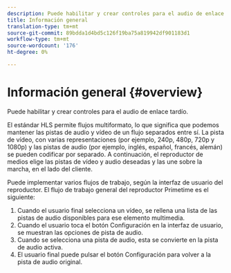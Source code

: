 ```yaml
---
description: Puede habilitar y crear controles para el audio de enlace tardío.
title: Información general
translation-type: tm+mt
source-git-commit: 89bdda1d4bd5c126f19ba75a819942df901183d1
workflow-type: tm+mt
source-wordcount: '176'
ht-degree: 0%

---
```



# Información general {#overview}

Puede habilitar y crear controles para el audio de enlace tardío.

El estándar HLS permite flujos multiformato, lo que significa que podemos mantener las pistas de audio y vídeo de un flujo separados entre sí. La pista de vídeo, con varias representaciones (por ejemplo, 240p, 480p, 720p y 1080p) y las pistas de audio (por ejemplo, inglés, español, francés, alemán) se pueden codificar por separado. A continuación, el reproductor de medios elige las pistas de vídeo y audio deseadas y las une sobre la marcha, en el lado del cliente.

Puede implementar varios flujos de trabajo, según la interfaz de usuario del reproductor. El flujo de trabajo general del reproductor Primetime es el siguiente:

1. Cuando el usuario final selecciona un vídeo, se rellena una lista de las pistas de audio disponibles para ese elemento multimedia.
1. Cuando el usuario toca el botón Configuración en la interfaz de usuario, se muestran las opciones de pista de audio.
1. Cuando se selecciona una pista de audio, esta se convierte en la pista de audio activa.
1. El usuario final puede pulsar el botón Configuración para volver a la pista de audio original.

